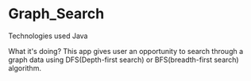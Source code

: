 # Graph_Search
Technologies used
Java

What it's doing?
This app gives user an opportunity to search through a graph data using DFS(Depth-first search) or BFS(breadth-first search) algorithm.

